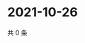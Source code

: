 # 2021-10-26

共 0 条

<!-- BEGIN WEIBO -->
<!-- 最后更新时间 Tue Oct 26 2021 01:18:37 GMT+0800 (China Standard Time) -->

<!-- END WEIBO -->
